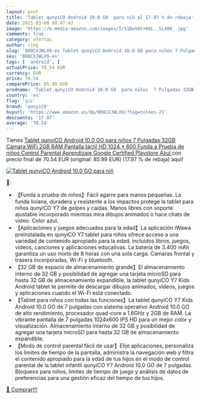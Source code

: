 ```yaml
---
layout: post
title: 'Tablet qunyiCO Android 10.0 GO  para niñ al 17.97 % de rebaja'
date: 2021-03-08 00:47:43
image: 'https://m.media-amazon.com/images/I/51DwV4C+K6L._SL400_.jpg'
comments: true
category: ofertas
author: ring
slug: 'B08CXJWLX9-es Tablet qunyiCO Android 10.0 GO para niños 7 Pulgadas 32GB...'
sku: 'B08CXJWLX9-es'
tags: [ 'android', ]
actualPrice: 70.54 EUR
currency: EUR
price: 70.54
comparePrice: 85.99 EUR
prodname: 'Tablet qunyiCO Android 10.0 GO  para niños  7 Pulgadas 32GB Cámara WiFi 2GB RAM Pantalla táctil HD 1024 * 600 Funda a Prueba de niños Control Parental Aprendizaje Google Certified Playstore  Azul '
country: 'es'
flag: '🇪🇸'
brand: 'qunyiCO'
buyurl: 'https://www.amazon.es/dp/B08CXJWLX9/?tag=tolees-21'
descuento: '17.97'
average: '70.54'
---
```


Tienes [Tablet qunyiCO Android 10.0 GO  para niños  7 Pulgadas 32GB Cámara WiFi 2GB RAM Pantalla táctil HD 1024 * 600 Funda a Prueba de niños Control Parental Aprendizaje Google Certified Playstore  Azul ](https://www.amazon.es/dp/B08CXJWLX9/?tag=tolees-21) con precio final de  70.54 EUR (original: 85.99 EUR) (17.97 %  de rebaja) aqui!

[![Tablet qunyiCO Android 10.0 GO  para niñ](https://m.media-amazon.com/images/I/51DwV4C+K6L._SL400_.jpg)](https://www.amazon.es/dp/B08CXJWLX9/?tag=tolees-21)

🔎:

- 【Funda a prueba de niños】Fácil agarre para manos pequeñas. La funda liviana, duradera y resistente a los impactos protege la tablet para niños qunyiCO Y7 de golpes y caídas. Manos libres con soporte ajustable incorporado mientras mira dibujos animados o hace chats de video. Color azul.
- 【Aplicaciones y juegos adecuados para la edad】La aplicación iWawa preinstalada en qunyiCO Y7 tablet para niños ofrece acceso a una variedad de contenido apropiado para la edad, incluidos libros, juegos, videos, canciones y aplicaciones educativas. La batería de 3.400 mAh garantiza un uso mixto de 8 horas con una sola carga. Cámaras frontal y trasera incorporadas, Wi-Fi y bluetooth.
- 【32 GB de espacio de almacenamiento grande】El almacenamiento interno de 32 GB y posibilidad de agregar una tarjeta microSD para hasta 32 GB de almacenamiento expandible, la tablet qunyiCO Y7 Kids Android tablet te permite de descargar dibujos animados, videos, juegos y aplicaciones cuando el Wi-Fi está conectado.
- 【Tablet para niños con todas las funciones】La tablet qunyiCO Y7 Kids Android 10.0 GO de 7 pulgadas con sistema operativo Android 10.0 GO de alto rendimiento, procesador quad-core a 1.6GHz y 2GB de RAM. La vibrante pantalla de 7 pulgadas 1024x600 IPS HD para un mejor color y visualización. Almacenamiento interno de 32 GB y posibilidad de agregar una tarjeta microSD para hasta 32 GB de almacenamiento expandible.
- 【Modo de control parental fácil de usar】Elije aplicaciones, personaliza los límites de tiempo de la pantalla, administra la navegación web y filtra el contenido apropiado para la edad de tus hijos en el modo de control parental de la tablet infantil qunyiCO Y7 Android 10.0 GO de 7 pulgadas. Bloqueos para niños, límites de tiempo de juego y análisis de datos de preferencias para una gestión eficaz del tiempo de tus hijos.

[🛒 Comprar!!!](https://www.amazon.es/dp/B08CXJWLX9/?tag=tolees-21)
